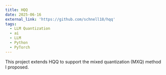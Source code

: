 ```yaml
---
title: HQQ
date: 2025-06-16
external_link: 'https://github.com/schnell18/hqq'
tags:
  - LLM Quantization
  - ai
  - LLM
  - Python
  - PyTorch
---
```

This project extends HQQ to support the mixed quantization (MXQ) method I proposed.

<!--more-->
